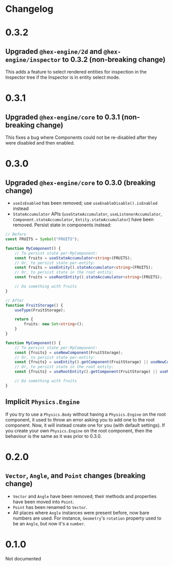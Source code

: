 # Changelog

# 0.3.2

## Upgraded `@hex-engine/2d` and `@hex-engine/inspector` to 0.3.2 (non-breaking change)

This adds a feature to select rendered entities for inspection in the Inspector tree if the Inspector is in entity select mode.

# 0.3.1

## Upgraded `@hex-engine/core` to 0.3.1 (non-breaking change)

This fixes a bug where Components could not be re-disabled after they were disabled and then enabled.

# 0.3.0

## Upgraded `@hex-engine/core` to 0.3.0 (breaking change)

- `useIsEnabled` has been removed; use `useEnableDisable().isEnabled` instead
- `StateAccumulator` APIs (`useStateAccumulator`, `useListenerAccumulator`, `Component.stateAccumulator`, `Entity.stateAccumulator`) have been removed. Persist state in components instead:

```ts
// Before
const FRUITS = Symbol("FRUITS");

function MyComponent() {
	// To persist state per-MyComponent:
	const fruits = useStateAccumulator<string>(FRUITS);
	// Or, to persist state per-entity:
	const fruits = useEntity().stateAccumulator<string>(FRUITS);
	// Or, to persist state in the root entity:
	const fruits = useRootEntity().stateAccumulator<string>(FRUITS);

	// Do something with fruits
}

// After
function FruitStorage() {
	useType(FruitStorage);

	return {
		fruits: new Set<string>();
	}
}

function MyComponent() {
	// To persist state per-MyComponent:
	const {fruits} = useNewComponent(FruitStorage);
	// Or, to persist state per-entity:
	const {fruits} = useEntity().getComponent(FruitStorage) || useNewComponent(FruitStorage);
	// Or, to persist state in the root entity:
	const {fruits} = useRootEntity().getComponent(FruitStorage) || useNewRootComponent(FruitStorage);

	// Do something with fruits
}
```

## Implicit `Physics.Engine`

If you try to use a `Physics.Body` without having a `Physics.Engine` on the root component, it used to throw an error asking you to add one to the root component. Now, it will instead create one for you (with default settings). If you create your own `Physics.Engine` on the root component, then the behaviour is the same as it was prior to 0.3.0.

# 0.2.0

## `Vector`, `Angle`, and `Point` changes (breaking change)

- `Vector` and `Angle` have been removed; their methods and properties have been moved into `Point`.
- `Point` has been renamed to `Vector`.
- All places where `Angle` instances were present before, now bare numbers are used. For instance, `Geometry`'s `rotation` property used to be an `Angle`, but now it's a `number`.

# 0.1.0

Not documented
